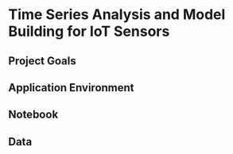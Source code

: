 # Time Series Analysis and Model Building for IoT Sensors

## Project Goals

## Application Environment

## Notebook

## Data
